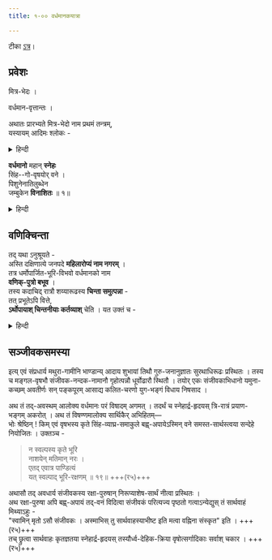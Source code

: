```yaml
---
title: १-०० वर्धमानकयात्रा

---
```

टीका [ऽत्र](https://archive.org/details/PanchatantraSanskritHindi-JpMishra1910)।

## प्रवेशः
मित्र-भेदः ।  

वर्धमान-वृत्तान्तः ।  

अथातः प्रारभ्यते मित्र-भेदो नाम प्रथमं तन्त्रम्,  
यस्यायम् आदिमः श्लोकः -

<details><summary>हिन्दी</summary>

अव यहां से मित्रभेद नाम का प्रथम तन्त्र प्रारम्भ किया जाता है जिसका यह सर्वप्रथम श्लोक है-- 
</details>


**वर्धमानो** महान् **स्नेहः**  
सिंह--गो-वृषयोर् वने ।  
पिशुनेनातिलुब्धेन  
जम्बुकेन **विनाशितः** ॥ १॥

<details><summary>हिन्दी</summary>

वन में एक सिह और बैल के बीच जो अधिक स्नेह बढ़ा हुआ था, चुगलखोर और अत्यधिक लालची गीदड़ ने नष्ट कर दिया ॥ १ ॥ 
</details>


## वणिक्चिन्ता
तद् यथा ऽनुश्रूयते -  
अस्ति दक्षिणात्ये जनपदे **महिलारोप्यं नाम नगरम्** ।  
तत्र धर्मोपार्जित-भूरि-विभवो वर्धमानको नाम  
**वणिक्-पुत्रो बभूव** ।  
तस्य कदाचिद् रात्रौ शय्यारूढस्य **चिन्ता समुत्पन्ना** -  
तत् प्रभूतेऽपि वित्ते,  
**ऽर्थोपायाश् चिन्तनीयाः कर्तव्याश्** चेति । यत उक्तं च -  

<details><summary>हिन्दी</summary>

इस प्रकार सुना जाता है कि दक्षिण देश में महिलारोप्य नाम का एक नगर था । वहाँ धर्मपूर्वक अत्यधिक धन उपार्जन करनेवाला वर्द्धमान नाम का एक बनिये का पुत्र था । एक समय रात्रि में शय्या पर सोते हुए उसे चिन्ता उत्पन्न हुई--धन का आधिक्य हो जाने पर भी धनप्राप्ति का उपाय सोचना और करना ही चाहिये । क्योंकि कहा भी है -- 
</details>


<div class="js_include" includetitle="true" newlevelforh1="3" unfilled url="../../upadeshAH/arthaH/arthaprashaMsA/"></div>
<div class="js_include" includetitle="true" newlevelforh1="3" unfilled url="../../upadeshAH/arthaH/arthArjana-upAyAH/"></div>
<div class="js_include" includetitle="true" newlevelforh1="3" unfilled url="../../upadeshAH/arthaH/vANijya-vibhAgAH/"></div>  



## सञ्जीवकसमस्या
इत्य् एवं संप्रधार्य मथुरा-गामीनि भाण्डान्य् आदाय शुभायां तिथौ गुरु-जनानुज्ञातः सुरथाधिरूढः प्रस्थितः । तस्य च मङ्गल-वृषभौ संजीवक-नन्दक-नामानौ गृहोत्पन्नौ धूर्वोढारौ स्थितौ । तयोर् एकः संजीवकाभिधानो यमुना-कच्छम् अवतीर्णः सन् पङ्कपूरम् आसाद्य कलित-चरणो युग-भङ्गं विधाय निषसाद ।

अथ तं तद्-अवस्थम् आलोक्य वर्धमानः परं विषादम् अगमत् । तदर्थं च स्नेहार्द्र-हृदयस् त्रि-रात्रं प्रयाण-भङ्गम् अकरोत् । अथ तं विषण्णमालोक्य सार्थिकैर् अभिहितम्—  
भोः श्रेष्ठिन् ! किम् एवं वृषभस्य कृते सिंह-व्याघ्र-समाकुले बह्व्-अपायेऽस्मिन् वने समस्त-सार्थस्त्वया सन्देहे नियोजितः । उक्तञ्च -  

> न स्वल्पस्य कृते भूरि  
नाशयेन् मतिमान् नरः ।  
एतद् एवात्र पाण्डित्यं  
यत् स्वल्पाद् भूरि-रक्षणम् ॥ १९॥ +++(र५)+++  

अथासौ तद् अवधार्य संजीवकस्य रक्षा-पुरुषान् निरूप्याशेष-सार्थं नीत्वा प्रस्थितः ।  
अथ रक्षा-पुरुषा अपि बह्व्-अपायं तद्-वनं विदित्वा संजीवकं परित्यज्य पृष्ठतो गत्वाऽन्येद्युस् तं सार्थवाहं मिथ्याऽहुः -  
"स्वामिन् मृतो ऽसौ संजीवकः । अस्माभिस् तु सार्थवाहस्याभीष्ट इति मत्वा वह्निना संस्कृत" इति । +++(र५)+++  
तच् छ्रुत्वा सार्थवाहः कृतज्ञतया स्नेहार्द्र-हृदयस् तस्यौर्ध्व-देहिक-क्रिया वृषोत्सर्गादिकाः सर्वाश् चकार । +++(र५)+++